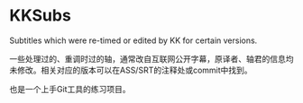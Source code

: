 # KKSubs
Subtitles which were re-timed or edited by KK for certain versions.

一些处理过的、重调时过的轴，通常改自互联网公开字幕，原译者、轴君的信息均未修改。相关对应的版本可以在ASS/SRT的注释处或commit中找到。

也是一个上手Git工具的练习项目。